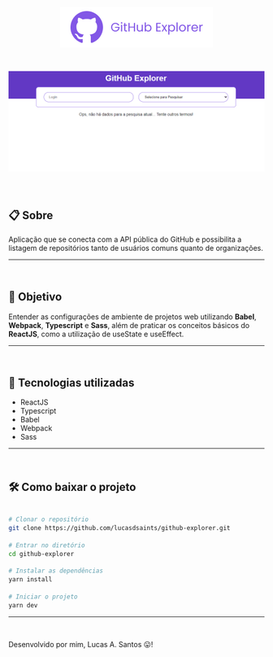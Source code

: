 <h1 align="center">
  <img src='assets/project_logo.png'>
</h1>

<h1 align="center">
  <img src='assets/demo.gif'>
</h1>

<br>

## 📋 Sobre

Aplicação que se conecta com a API pública do GitHub e possibilita a listagem de repositórios tanto de usuários comuns quanto de organizações.

---
<br>

## 🎯 Objetivo
Entender as configurações de ambiente de projetos web utilizando **Babel**, **Webpack**, **Typescript** e **Sass**, além de praticar os conceitos básicos do **ReactJS**, como a utilização de useState e useEffect. 

---
<br>

## 🚀 Tecnologias utilizadas
- ReactJS
- Typescript
- Babel
- Webpack
- Sass
---
<br>

## 🛠 Como baixar o projeto

```bash

# Clonar o repositório
git clone https://github.com/lucasdsaints/github-explorer.git

# Entrar no diretório
cd github-explorer

# Instalar as dependências
yarn install

# Iniciar o projeto
yarn dev

```

---
<br>

Desenvolvido por mim, Lucas A. Santos 😛!